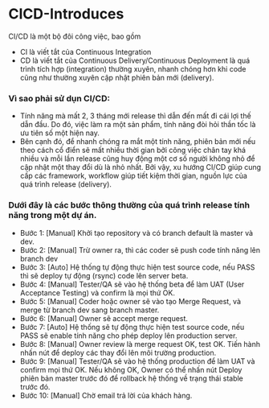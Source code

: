 # CICD-Introduces
CI/CD là một bộ đôi công việc, bao gồm
- CI là viết tắt của Continuous Integration
- CD là viết tắt của Continuous Delivery/Continuous Deployment
là quá trình tích hợp (integration) thường xuyên, nhanh chóng hơn khi code cũng như thường xuyên cập nhật phiên bản mới (delivery).

### Vì sao phải sử dụn CI/CD:
- Tính năng mà mất 2, 3 tháng mới release thì dẫn đến mất đi cái lợi thế dẫn đầu. Do đó, việc làm ra một sản phẩm, tính năng đòi hỏi thần tốc là ưu tiên số một hiện nay.
- Bên cạnh đó, để nhanh chóng ra mắt một tính năng, phiên bản mới nếu theo cách cổ điển sẽ mất nhiều thời gian bởi công việc chân tay khá nhiều và mỗi lần release cũng huy động một cơ số người không nhỏ để cập nhật một thay đổi dù là nhỏ nhất. Bởi vậy, xu hướng CI/CD giúp cung cấp các framework, workflow giúp tiết kiệm thời gian, nguồn lực của quá trình release (delivery).

### Dưới đây là các bước thông thường của quá trình release tính năng trong một dự án.
- Bước 1: [Manual] Khởi tạo repository và có branch default là master và dev.
- Bước 2: [Manual] Trừ owner ra, thì các coder sẽ push code tính năng lên branch dev
- Bước 3: [Auto] Hệ thống tự động thực hiện test source code, nếu PASS thì sẽ deploy tự động (rsync) code lên server beta.
- Bước 4: [Manual] Tester/QA sẽ vào hệ thống beta để làm UAT (User Acceptance Testing) và confirm là mọi thứ OK.
- Bước 5: [Manual] Coder hoặc owner sẽ vào tạo Merge Request, và merge từ branch dev sang branch master.
- Bước 6: [Manual] Owner sẽ accept merge request.
- Bước 7: [Auto] Hệ thống sẽ tự động thực hiện test source code, nếu PASS sẽ enable tính năng cho phép deploy lên production server.
- Bước 8: [Manual] Owner review là merge request OK, test OK. Tiến hành nhấn nút để deploy các thay đổi lên môi trường production.
- Bước 9: [Manual] Tester/QA sẽ vào hệ thống production để làm UAT và confirm mọi thứ OK. Nếu không OK, Owner có thể nhấn nút Deploy phiên bản master trước đó để rollback hệ thống về trạng thái stable trước đó.
- Bước 10: [Manual] Chờ email trả lời của khách hàng.
